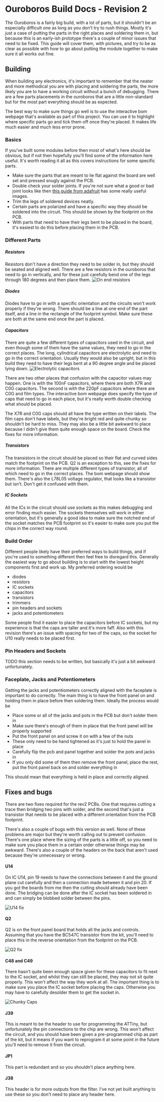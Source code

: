# Ouroboros Build Docs - Revision 2

The Ouroboros is a fairly big build, with a lot of parts, but it shouldn't be an especially difficult one as long as you don't try to rush things.
Mostly it's just a case of putting the parts in the right places and soldering them in, but because this is an early-ish prototype there's a couple of minor issues that need to be fixed. This guide will cover them, with pictures, and try to be as clear as possible with how to go about putting the module together to make sure it all works out fine.

## Building

When building any electronics, it's important to remember that the neater and more methodical you are with placing and soldering the parts, the more likely you are to have a working circuit without a bunch of debugging. There are a few parts placements in the ouroboros that are a little non-standard but for the most part everything should be as expected.

The best way to make sure things go well is to use the interactive bom webpage that's available as part of this project. You can use it to highlight where specific parts go and tick them off once they're placed. It makes life much easier and much less error prone.

### Basics

If you've built some modules before then most of what's here should be obvious, but if not then hopefully you'll find some of the information here useful. It's worth reading it all as this covers instructions for some specific parts.

* Make sure the parts that are meant to lie flat against the board are well set and pressed snugly against the PCB.
* Double check your solder joints. If you're not sure what a good or bad joint looks like then [this guide from adafruit](https://learn.adafruit.com/adafruit-guide-excellent-soldering/common-problems) has some really useful images.
* Trim the legs of soldered devices neatly.
* Certain parts are polarized and have a specific way they should be soldered into the circuit. This should be shown by the footprint on the PCB.
* With parts that need to have their legs bent to be placed in the board, it's easiest to do this before placing them in the PCB.

### Different Parts

##### Resistors

Resistors don't have a direction they need to be solder in, but they should be seated and aligned well. There are a few resistors in the ouroboros that need to go in vertically, and for these just carefully bend one of the legs through 180 degrees and then place them.
![On end resistors](./images/on-end-resistors.jpg)

##### Diodes

Diodes have to go in with a specific orientation and the circuits won't work properly if they're wrong. There should be a line at one end of the part itself, and a line in the rectangle of the footprint symbol. Make sure these are both at the same end once the part is placed.

##### Capacitors

There are quite a few different types of capacitors used in the circuit, and even though some of them have the same values, they need to go in the correct places. The long, cylindrical capacitors are electrolytic and need to go in the correct orientation. Usually they would also be upright, but in this build they need to have their legs bent at a 90 degree angle and be placed lying down.
![Electrolytic capacitors](./images/electrolytic-capacitors.jpg)

There are two other places that confusion with the capacitor values may happen. One is with the 100nF capacitors, where there are both X7R and C0G capacitors. The second is with the 220pF capacitors where there are C0G and film types. The interactive bom webpage does specify the type of caps that need to go in each place, but it's really worth double checking what should be placed.

The X7R and C0G caps should all have the type written on their labels. The film caps don't have labels, but they're bright red and quite chunky so shouldn't be hard to miss. They may also be a little bit awkward to place because I didn't give them quite enough space on the board. Check the fixes for more information.

##### Transistors

The transistors in the circuit should be placed so their flat and curved sides match the footprint on the PCB. Q2 is an exception to this, see the fixes for more information. There are multiple different types of transistor, all of which need to go in the correct places. The bom webpage should show them. There's also the L78L05 voltage regulator, that looks like a transistor but isn't. Don't get it confused with them.

##### IC Sockets

All the ICs in the circuit should use sockets as this makes debugging and error finding much easier. The sockets themselves will work in either orientation, but it's generally a good idea to make sure the notched end of the socket matches the PCB footprint so it's easier to make sure you put the chips in the correct way round.

### Build Order

Different people likely have their preferred ways to build things, and if you're used to something different then feel free to disregard this. Generally the easiest way to go about building is to start with the lowest height components first and work up. My preferred ordering would be

* diodes
* resistors
* IC sockets
* capacitors
* transistors
* trimmers
* pin headers and sockets
* jacks and potentiometers

Some people find it easier to place the capacitors before IC sockets, but my experience is that the caps are taller and it's more faff. Also with this revision there's an issue with spacing for two of the caps, so the socket for U10 really needs to be placed first.

### Pin Headers and Sockets

TODO this section needs to be written, but basically it's just a bit awkward unfortunately.

### Faceplate, Jacks and Potentiometers

Getting the jacks and potentiometers correctly aligned with the faceplate is important to do correctly. The main thing is to have the front panel on and holding them in place before then soldering them. Ideally the process would be

* Place some or all of the jacks and pots in the PCB but don't solder them in
* Make sure there's enough of them in place that the front panel will be properly supported
* Put the front panel on and screw it on with a few of the nuts
* These only need to be hand tightened as it's just to hold the panel in place
* Carefully flip the pcb and panel together and solder the pots and jacks in
* If you only did some of them then remove the front panel, place the rest, put the front panel back on and solder everything in

This should mean that everything is held in place and correctly aligned.

## Fixes and bugs

There are two fixes required for the rev2 PCBs. One that requires cutting a trace then bridging two pins with solder, and the second that's just a transistor that needs to be placed with a different orientation from the PCB footprint.

There's also a couple of bugs with this version as well. None of these problems are major but they're worth calling out to prevent confusion. There's one place where the sizing of the parts is a little off, so you need to make sure you place them in a certain order otherwise things may be awkward. There's also a couple of the headers on the back that aren't used because they're unnecessary or wrong.

#### U14

On IC U14, pin 19 needs to have the connections between it and the ground plane cut carefully and then a connection made between it and pin 20. If you got the boards from me then the cutting should already have been done. The bridging can be done after the IC socket has been soldered in and can simply be blobbed solder between the pins.

![U14 fix](./images/u14-pin-19-bridge-fix.jpg)

#### Q2

Q2 is on the front panel board that holds all the jacks and controls. Assuming that you have the BC547C transistor from the kit, you'll need to place this in the reverse orientation from the footprint on the PCB.

![Q2 fix](./images/q2-transistor-reverse-fix.jpg)

#### C48 and C49

There hasn't quite been enough space given for these capacitors to fit next to the IC socket, and whilst they can still be placed, they may not sit quite properly. This won't affect the way they work at all. The important thing is to make sure you place the IC socket before placing the caps. Otherwise you may have to carefully desolder them to get the socket in.

![Chunky Caps](./images/chunky-caps.jpg)

#### J39

This is meant to be the header to use for programming the ATTiny, but unfortunately the pin connections to the chip are wrong. This won't affect the circuit, and you should have been given a pre-programmed chip as part of the kit, but it means if you want to reprogram it at some point in the future you'll need to remove it from the circuit.

#### JP1

This part is redundant and so you shouldn't place anything here.

#### J38

This header is for more outputs from the filter. I've not yet built anything to use these so you don't need to place any header here.
